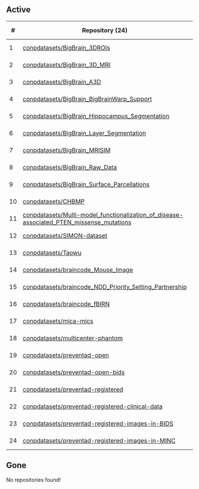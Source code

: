 ## Active
| # | Repository (24) | Stars (7) | Dataset (24) | `run` | `containers-run` | Last Modified |
| --- | --- | --- | --- | --- | --- | --- |
| 1 | [conpdatasets/BigBrain_3DROIs](https://github.com/conpdatasets/BigBrain_3DROIs) | 0 | :heavy_check_mark: |  |  | 2022-05-02 15:33:04+00:00 |
| 2 | [conpdatasets/BigBrain_3D_MRI](https://github.com/conpdatasets/BigBrain_3D_MRI) | 0 | :heavy_check_mark: |  |  | 2021-05-14 17:54:35+00:00 |
| 3 | [conpdatasets/BigBrain_A3D](https://github.com/conpdatasets/BigBrain_A3D) | 0 | :heavy_check_mark: |  |  | 2022-05-02 15:35:29+00:00 |
| 4 | [conpdatasets/BigBrain_BigBrainWarp_Support](https://github.com/conpdatasets/BigBrain_BigBrainWarp_Support) | 0 | :heavy_check_mark: |  |  | 2022-05-02 15:36:46+00:00 |
| 5 | [conpdatasets/BigBrain_Hippocampus_Segmentation](https://github.com/conpdatasets/BigBrain_Hippocampus_Segmentation) | 0 | :heavy_check_mark: |  |  | 2022-05-02 15:37:55+00:00 |
| 6 | [conpdatasets/BigBrain_Layer_Segmentation](https://github.com/conpdatasets/BigBrain_Layer_Segmentation) | 0 | :heavy_check_mark: |  |  | 2022-05-02 15:39:27+00:00 |
| 7 | [conpdatasets/BigBrain_MRISIM](https://github.com/conpdatasets/BigBrain_MRISIM) | 1 | :heavy_check_mark: |  |  | 2022-05-02 15:40:34+00:00 |
| 8 | [conpdatasets/BigBrain_Raw_Data](https://github.com/conpdatasets/BigBrain_Raw_Data) | 0 | :heavy_check_mark: |  |  | 2022-05-02 15:47:29+00:00 |
| 9 | [conpdatasets/BigBrain_Surface_Parcellations](https://github.com/conpdatasets/BigBrain_Surface_Parcellations) | 0 | :heavy_check_mark: |  |  | 2022-05-02 15:41:33+00:00 |
| 10 | [conpdatasets/CHBMP](https://github.com/conpdatasets/CHBMP) | 2 | :heavy_check_mark: |  |  | 2024-02-21 17:35:06+00:00 |
| 11 | [conpdatasets/Multi-model_functionalization_of_disease-associated_PTEN_missense_mutations](https://github.com/conpdatasets/Multi-model_functionalization_of_disease-associated_PTEN_missense_mutations) | 1 | :heavy_check_mark: |  |  | 2021-11-11 19:18:17+00:00 |
| 12 | [conpdatasets/SIMON-dataset](https://github.com/conpdatasets/SIMON-dataset) | 1 | :heavy_check_mark: |  |  | 2021-11-12 20:29:59+00:00 |
| 13 | [conpdatasets/Taowu](https://github.com/conpdatasets/Taowu) | 0 | :heavy_check_mark: |  |  | 2023-04-25 18:11:21+00:00 |
| 14 | [conpdatasets/braincode_Mouse_Image](https://github.com/conpdatasets/braincode_Mouse_Image) | 0 | :heavy_check_mark: |  |  | 2024-03-05 21:33:15+00:00 |
| 15 | [conpdatasets/braincode_NDD_Priority_Setting_Partnership](https://github.com/conpdatasets/braincode_NDD_Priority_Setting_Partnership) | 0 | :heavy_check_mark: |  |  | 2024-03-05 21:46:32+00:00 |
| 16 | [conpdatasets/braincode_fBIRN](https://github.com/conpdatasets/braincode_fBIRN) | 0 | :heavy_check_mark: |  |  | 2024-03-05 21:35:15+00:00 |
| 17 | [conpdatasets/mica-mics](https://github.com/conpdatasets/mica-mics) | 0 | :heavy_check_mark: |  |  | 2022-04-26 17:41:06+00:00 |
| 18 | [conpdatasets/multicenter-phantom](https://github.com/conpdatasets/multicenter-phantom) | 0 | :heavy_check_mark: |  |  | 2021-11-11 18:35:58+00:00 |
| 19 | [conpdatasets/preventad-open](https://github.com/conpdatasets/preventad-open) | 0 | :heavy_check_mark: |  |  | 2024-02-21 19:08:53+00:00 |
| 20 | [conpdatasets/preventad-open-bids](https://github.com/conpdatasets/preventad-open-bids) | 1 | :heavy_check_mark: |  |  | 2024-02-21 18:45:29+00:00 |
| 21 | [conpdatasets/preventad-registered](https://github.com/conpdatasets/preventad-registered) | 1 | :heavy_check_mark: |  |  | 2021-11-11 19:09:06+00:00 |
| 22 | [conpdatasets/preventad-registered-clinical-data](https://github.com/conpdatasets/preventad-registered-clinical-data) | 0 | :heavy_check_mark: |  |  | 2021-02-24 16:51:24+00:00 |
| 23 | [conpdatasets/preventad-registered-images-in-BIDS](https://github.com/conpdatasets/preventad-registered-images-in-BIDS) | 0 | :heavy_check_mark: |  |  | 2021-02-25 18:54:47+00:00 |
| 24 | [conpdatasets/preventad-registered-images-in-MINC](https://github.com/conpdatasets/preventad-registered-images-in-MINC) | 0 | :heavy_check_mark: |  |  | 2021-02-24 16:55:30+00:00 |

## Gone
No repositories found!
